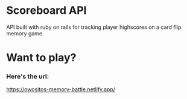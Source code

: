 # Scoreboard API
API built with ruby on rails for tracking player highscores on a card flip memory game.

# Want to play?
### Here's the url:
https://owositos-memory-battle.netlify.app/
